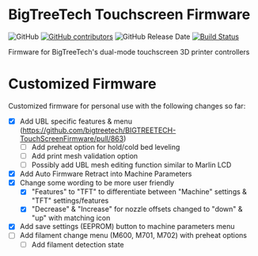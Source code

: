 <!-- omit in toc -->
# BigTreeTech Touchscreen Firmware
![GitHub](https://img.shields.io/github/license/bigtreetech/bigtreetech-TouchScreenFirmware.svg)
[![GitHub contributors](https://img.shields.io/github/contributors/bigtreetech/bigtreetech-TouchScreenFirmware.svg)](https://github.com/bigtreetech/BIGTREETECH-TouchScreenFirmware/graphs/contributors)
![GitHub Release Date](https://img.shields.io/github/release-date/bigtreetech/bigtreetech-TouchScreenFirmware.svg)
[![Build Status](https://github.com/bigtreetech/BIGTREETECH-TouchScreenFirmware/workflows/Build%20Test/badge.svg?branch=master)](https://github.com/bigtreetech/bigtreetech-TouchScreenFirmware/actions)

Firmware for BigTreeTech's dual-mode touchscreen 3D printer controllers

# Customized Firmware

Customized firmware for personal use with the following changes so far:
- [x] Add UBL specific features & menu (https://github.com/bigtreetech/BIGTREETECH-TouchScreenFirmware/pull/863)
  - [ ] Add preheat option for hold/cold bed leveling
  - [ ] Add print mesh validation option
  - [ ] Possibly add UBL mesh editing function similar to Marlin LCD
- [x] Add Auto Firmware Retract into Machine Parameters
- [x] Change some wording to be more user friendly
  - [x] "Features" to "TFT" to differentiate between "Machine" settings & "TFT" settings/features
  - [x] "Decrease" & "Increase" for nozzle offsets changed to "down" & "up" with matching icon
- [x] Add save settings (EEPROM) button to machine parameters menu
- [ ] Add filament change menu (M600, M701, M702) with preheat options
  - [ ] Add filament detection state
